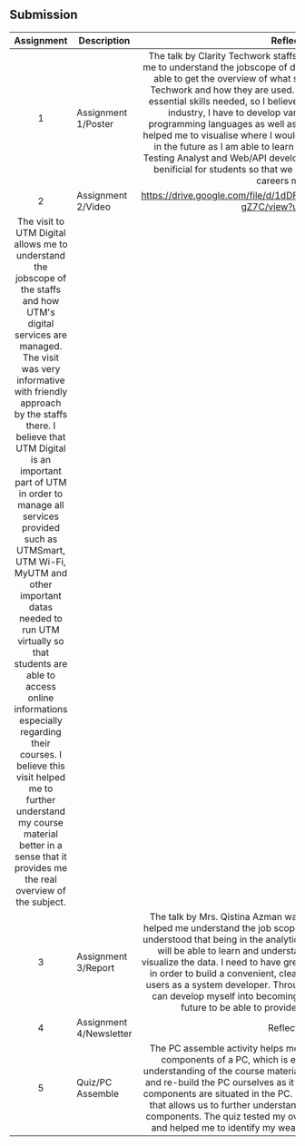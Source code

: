 ## Submission
| Assignment | Description  | Reflection |
| :-----: |  ------ | :-----: | 
| 1 | Assignment 1/Poster | The talk by Clarity Techwork staffs was very informative and helped me to understand the jobscope of different roles in the company. I was able to get the overview of what software tools are used in Clarity Techwork and how they are used. There were mentions of different essential skills needed, so I believe in order to be able to work in the industry, I have to develop variety of skills such as multiple programming languages as well as attention to details. This talk also helped me to visualise where I would like to end up during my work life in the future as I am able to learn about different roles such as QA Testing Analyst and Web/API developer is details. This talk is definitely benificial for students so that we are able to know what our future careers might be.  | 
| 2 | Assignment 2/Video | https://drive.google.com/file/d/1dDFoLoXUEoc9mpdpDdKMQQEs3vR-gZ7C/view?usp=sharing
The visit to UTM Digital allows me to understand the jobscope of the staffs and how UTM's digital services are managed. The visit was very informative with friendly approach by the staffs there. I believe that UTM Digital is an important part of UTM in order to manage all services provided such as UTMSmart, UTM Wi-Fi, MyUTM and other important datas needed to run UTM virtually so that students are able to access online informations especially regarding their courses. I believe this visit helped me to further understand my course material better in a sense that it provides me the real overview of the subject. | 
| 3 | Assignment 3/Report | The talk by Mrs. Qistina Azman was very informative in a way that it helped me understand the job scope of being an analytical specialist. I understood that being in the analytics spectrum of computer science, I will be able to learn and understand how to collect, process and visualize the data. I need to have great understanding of analysing data in order to build a convenient, clear and comprehensible system for users as a system developer. Through continuous learning, I believe I can develop myself into becoming a great system developer in the future to be able to provide useful systems for users. | 
| 4 | Assignment 4/Newsletter | Reflection 4 |
| 5 | Quiz/PC Assemble | The PC assemble activity helps me to understand and identify each components of a PC, which is essential in order to achieve the understanding of the course material. It is important to physically build and re-build the PC ourselves as it helps us to remember where each components are situated in the PC. It was an engaging and fun activity that allows us to further understand the functions of each hardware components. The quiz tested my overall understanding of the activity and helped me to identify my weaknesses on components of a PC. |
